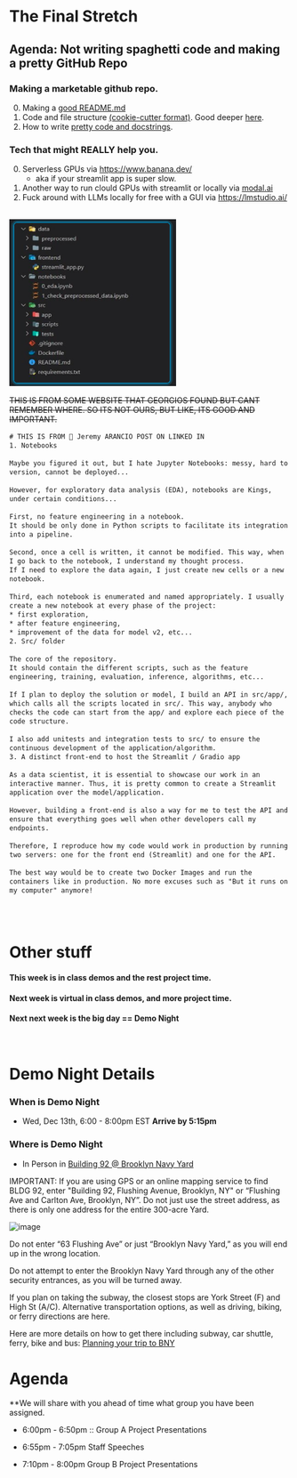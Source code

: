 # The Final Stretch


## Agenda: Not writing spaghetti code and making a pretty GitHub Repo

### Making a marketable github repo.
0. Making a [good README.md](https://github.com/georgiosioannoucoder/realesrgan)
0. Code and file structure [(cookie-cutter format)](https://drivendata.github.io/cookiecutter-data-science/#cookiecutter-data-science). Good deeper [here](https://towardsdatascience.com/how-to-structure-a-data-science-project-for-readability-and-transparency-360c6716800).
0. How to write [pretty code and docstrings](https://www.dataquest.io/blog/documenting-in-python-with-docstrings/). 

### Tech that might REALLY help you.
0. Serverless GPUs via https://www.banana.dev/
    * aka if your streamlit app is super slow. 
0. Another way to run clould GPUs with streamlit or locally via [modal.ai](https://modal.com/docs/guide/gpu)
0. Fuck around with LLMs locally for free with a GUI via https://lmstudio.ai/ 




<br>
<img src="images/file-structure.png" width="300" height="300">

~~THIS IS FROM SOME WEBSITE THAT GEORGIOS FOUND BUT CANT REMEMBER WHERE.  SO ITS NOT OURS, BUT LIKE, ITS GOOD AND IMPORTANT.~~



```
# THIS IS FROM 🚀 Jeremy ARANCIO POST ON LINKED IN 
1. Notebooks

Maybe you figured it out, but I hate Jupyter Notebooks: messy, hard to version, cannot be deployed...

However, for exploratory data analysis (EDA), notebooks are Kings, under certain conditions...

First, no feature engineering in a notebook. 
It should be only done in Python scripts to facilitate its integration into a pipeline.

Second, once a cell is written, it cannot be modified. This way, when I go back to the notebook, I understand my thought process. 
If I need to explore the data again, I just create new cells or a new notebook.

Third, each notebook is enumerated and named appropriately. I usually create a new notebook at every phase of the project: 
* first exploration, 
* after feature engineering, 
* improvement of the data for model v2, etc...
2. Src/ folder

The core of the repository. 
It should contain the different scripts, such as the feature engineering, training, evaluation, inference, algorithms, etc...

If I plan to deploy the solution or model, I build an API in src/app/, which calls all the scripts located in src/. This way, anybody who checks the code can start from the app/ and explore each piece of the code structure.

I also add unitests and integration tests to src/ to ensure the continuous development of the application/algorithm.
3. A distinct front-end to host the Streamlit / Gradio app

As a data scientist, it is essential to showcase our work in an interactive manner. Thus, it is pretty common to create a Streamlit application over the model/application.

However, building a front-end is also a way for me to test the API and ensure that everything goes well when other developers call my endpoints.

Therefore, I reproduce how my code would work in production by running two servers: one for the front end (Streamlit) and one for the API. 

The best way would be to create two Docker Images and run the containers like in production. No more excuses such as "But it runs on my computer" anymore!
```
<br>
<br>







# Other stuff
#### This week is in class demos and the rest project time.

#### Next week is virtual in class demos, and more project time. 

#### Next next week is the big day == Demo Night
<br>



# Demo Night Details

### When is Demo Night
* Wed, Dec 13th, 6:00 - 8:00pm EST __Arrive by 5:15pm__

### Where is Demo Night
* In Person in [Building 92 @ Brooklyn Navy Yard](https://maps.app.goo.gl/BHJ4nvRvaPmp3pEz6)


IMPORTANT: If you are using GPS or an online mapping service to find BLDG 92, enter "Building 92, Flushing Avenue, Brooklyn, NY" or  “Flushing Ave and Carlton Ave, Brooklyn, NY”.  Do not just  use the street address, as there is only one address for the entire 300-acre Yard. 

![image](https://openlab.citytech.cuny.edu/macdonaldecon2505wed2016d728/files/2016/01/Brooklyn_Navy_Yard_Directions.jpeg)


Do not enter “63 Flushing Ave” or just “Brooklyn Navy Yard,” as you will end up in the wrong location.


Do not attempt to enter the Brooklyn Navy Yard through any of the other security entrances, as you will be turned away.

If you plan on taking the subway, the closest stops are York Street (F) and High St (A/C). Alternative transportation options, as well as driving, biking, or ferry directions are here.

Here are more details on how to get there including subway, car shuttle, ferry, bike and bus: [Planning your trip to BNY](https://www.brooklynnavyyard.org/directions-map/)




Agenda
=========
**We will share with you ahead of time what group you have been assigned.

* 6:00pm - 6:50pm :: Group A Project Presentations 

* 6:55pm - 7:05pm Staff Speeches

* 7:10pm - 8:00pm Group B Project Presentations






